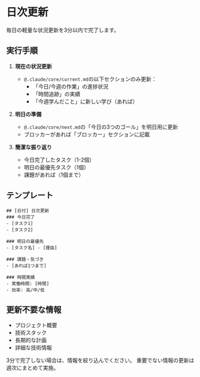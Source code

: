 # 日次更新

毎日の軽量な状況更新を3分以内で完了します。

## 実行手順

1. **現在の状況更新**
   - `@.claude/core/current.md`の以下セクションのみ更新：
     - 「今日/今週の作業」の進捗状況
     - 「時間追跡」の実績
     - 「今週学んだこと」に新しい学び（あれば）

2. **明日の準備**
   - `@.claude/core/next.md`の「今日の3つのゴール」を明日用に更新
   - ブロッカーがあれば「ブロッカー」セクションに記載

3. **簡潔な振り返り**
   - 今日完了したタスク（1-2個）
   - 明日の最優先タスク（1個）
   - 課題があれば（1個まで）

## テンプレート
```
## [日付] 日次更新
### 今日完了
- [タスク1]
- [タスク2]

### 明日の最優先
- [タスク名] - [理由]

### 課題・気づき
- [あれば1つまで]

### 時間実績
- 実働時間: [時間]
- 効率: 高/中/低
```

## 更新不要な情報
- プロジェクト概要
- 技術スタック
- 長期的な計画
- 詳細な技術情報

3分で完了しない場合は、情報を絞り込んでください。
重要でない情報の更新は週次にまとめて実施。
